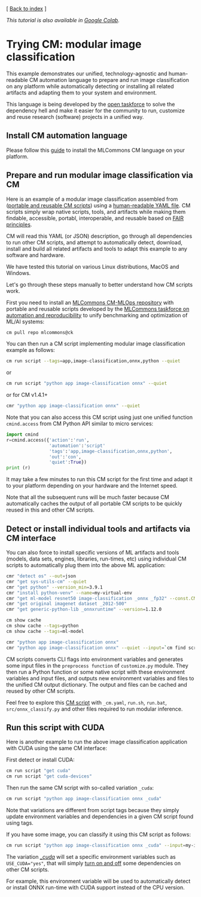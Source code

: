 [ [Back to index](../README.md) ]

*This tutorial is also available in [Google Colab](https://colab.research.google.com/drive/1sRYQg-Ug8eGcQfwov0v16LaPMfEyfA0Z?usp=sharing).*

# Trying CM: modular image classification

This example demonstrates our unified, technology-agnostic and human-readable CM automation language 
to prepare and run image classification on any platform while automatically detecting or installing 
all related artifacts and adapting them to your system and environment.

This language is being developed by the [open taskforce](../taksforce.md) 
to solve the dependency hell and make it easier for the community to run, customize and reuse 
research (software) projects in a unified way.

## Install CM automation language

Please follow this [guide](https://github.com/mlcommons/ck/blob/master/docs/installation.md)
to install the MLCommons CM language on your platform.


## Prepare and run modular image classification via CM

Here is an example of a modular image classification assembled from 
([portable and reusable CM scripts](https://github.com/mlcommons/ck/tree/master/cm-mlops/script))
using a [human-readable YAML file](https://github.com/mlcommons/ck/blob/master/cm-mlops/script/app-image-classification-onnx-py/_cm.yaml#L19).
CM scripts simply wrap native scripts, tools, and artifacts while making them findable, accessible, portabl, interoperable, and reusable
based on [FAIR principles](https://www.go-fair.org/fair-principles).

CM will read this YAML (or JSON) description, go through all dependencies to run other CM scripts, 
and attempt to automatically detect, download, install and build all related artifacts 
and tools to adapt this example to any software and hardware.

We have tested this tutorial on various Linux distributions, MacOS and Windows.

Let's go through these steps manually to better understand how CM scripts work.

First you need to install an [MLCommons CM-MLOps repository](https://github.com/mlcommons/ck/tree/master/cm-mlops) 
with portable and reusable scripts developed by the [MLCommons taskforce on automation and reproducibility](../taskforce.md)
to unify benchmarking and optimization of ML/AI systems:

```bash
cm pull repo mlcommons@ck
```

You can then run a CM script implementing modular image classification example as follows:

```bash
cm run script --tags=app,image-classification,onnx,python --quiet
```

or

```bash
cm run script "python app image-classification onnx" --quiet
```

or for CM v1.4.1+

```bash
cmr "python app image-classification onnx" --quiet
```


Note that you can also access this CM script using just one unified function `cmind.access` from CM Python API similar to micro services:

```python
import cmind
r=cmind.access({'action':'run', 
                'automation':'script'
                'tags':'app,image-classification,onnx,python',
                'out':'con',
                'quiet':True})
print (r)
```

It may take a few minutes to run this CM script for the first time and adapt it to your platform depending on your hardware and the Internet speed.

Note that all the subsequent runs will be much faster because CM automatically caches the output of all portable CM scripts 
to be quickly reused in this and other CM scripts.

## Detect or install individual tools and artifacts via CM interface

You can also force to install specific versions of ML artifacts and tools
(models, data sets, engines, libraries, run-times, etc) 
using individual CM scripts to automatically plug them into the above ML application:

```bash
cmr "detect os" --out=json
cmr "get sys-utils-cm" --quiet
cmr "get python" --version_min=3.9.1
cmr "install python-venv" --name=my-virtual-env
cmr "get ml-model resnet50 image-classification _onnx _fp32" --const.CM_PACKAGE_URL=https://huggingface.co/ctuning/mlperf-inference-resnet50-onnx-fp32-imagenet2012-v1.0/resolve/main/resnet50_v1.onnx
cmr "get original imagenet dataset _2012-500"
cmr "get generic-python-lib _onnxruntime" --version=1.12.0

cm show cache
cm show cache --tags=python
cm show cache --tags=ml-model

cmr "python app image-classification onnx"
cmr "python app image-classification onnx" --quiet --input=`cm find script app-image-classification-onnx-py,3d5e908e472b417e`/img/computer_mouse.jpg
```

CM scripts converts CLI flags into environment variables and generates some input files 
in the `preprocess function` of `customize.py` module.
They then run a Python function or some native script with these environment variables and input files, 
and outputs new environment variables and files to the unified CM output dictionary.
The output and files can be cached and reused by other CM scripts. 

Feel free to explore this [CM script](https://github.com/mlcommons/ck/tree/master/cm-mlops/script/app-image-classification-onnx-py) 
with `_cm.yaml`, `run.sh`, `run.bat`, `src/onnx_classify.py` and other files required to run modular inference.


## Run this script with CUDA

Here is another example to run the above image classification application with CUDA using the same CM interface:

First detect or install CUDA:

```bash
cm run script "get cuda"
cm run script "get cuda-devices"
```

Then run the same CM script with so-called variation `_cuda`:
```bash
cm run script "python app image-classification onnx _cuda"
```

Note that variations are different from script tags because they simply update environment variables and dependencies 
in a given CM script found using tags.

If you have some image, you can classify it using this CM script as follows:

```bash
cm run script "python app image-classification onnx _cuda" --input=my-image.jpg
```

The variation [*_cuda*](https://github.com/mlcommons/ck/blob/master/cm-mlops/script/app-image-classification-onnx-py/_cm.yaml#L45) 
will set a specific environment variables such as `USE_CUDA="yes"`, 
that will simply [turn on and off](https://github.com/mlcommons/ck/blob/master/cm-mlops/script/app-image-classification-onnx-py/_cm.yaml#L36) 
some dependencies on other CM scripts. 

For example, this environment variable will be used to automatically detect or install ONNX run-time with CUDA support instead of the CPU version.

